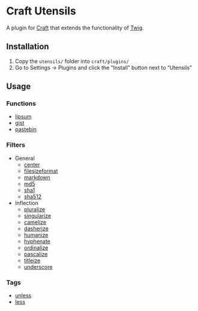 # Craft Utensils

A plugin for [Craft](http://craftcms.com) that extends the functionality of [Twig](http://twig.sensiolabs.org/).

## Installation

1. Copy the `utensils/` folder into `craft/plugins/`
2. Go to Settings → Plugins and click the “Install” button next to “Utensils”

## Usage

### Functions
- [lipsum](docs/functions.md#lipsum-paragraphs5-htmltrue-min20-max100-)
- [gist](docs/functions.md#gist-id-filenull-)
- [pastebin](docs/functions.md#pastebin)

### Filters
- General
  - [center](docs/filters.md#center-width80-)
  - [filesizeformat](docs/filters.md#filesizeformat)
  - [markdown](docs/filters.md#markdown)
  - [md5](docs/filters.md#md5)
  - [sha1](docs/filters.md#sha1)
  - [sha512](docs/filters.md#sha512)
- Inflection
  - [pluralize](docs/filters.md#pluralize-num2-)
  - [singularize](docs/filters.md#singularize)
  - [camelize](docs/filters.md#camelize)
  - [dasherize](docs/filters.md#dasherize)
  - [humanize](docs/filters.md#humanize)
  - [hyphenate](docs/filters.md#hyphenate)
  - [ordinalize](docs/filters.md#ordinalize)
  - [pascalize](docs/filters.md#pascalize)
  - [titleize](docs/filters.md#titleize)
  - [underscore](docs/filters.md#underscore)

### Tags
- [unless](docs/tags.md#unless)
- [less](docs/tags.md#less)

